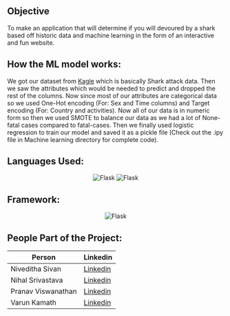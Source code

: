 ## Objective
<p>
To make an application that will determine if you will devoured by a shark based off historic data and machine learning in the form of an interactive and fun website. 
</p>

## How the ML model works:
<p>
 
We got our dataset from  [Kagle](https://www.kaggle.com/felipeesc/shark-attack-dataset) which is basically Shark attack data. Then we saw the attributes which would be needed to predict and  dropped the rest of the columns. Now since most of our attributes are categorical data so we used One-Hot encoding (For: Sex and Time columns) and Target encoding (For: Country and activities). Now all of our data is in numeric form so then we used SMOTE to balance our data as we had a lot of None-fatal cases compared to fatal-cases. Then we finally used logistic regression to train our model and saved it as a pickle file (Check out the .ipy file in Machine learning directory for complete code). 
</p>

##  Languages Used:

<p align="center">
<img src="https://img.shields.io/badge/Python-FFD43B?style=for-the-badge&logo=python&logoColor=darkgreen" alt="Flask">
 <img src="https://img.shields.io/badge/JavaScript-F7DF1E?style=for-the-badge&logo=javascript&logoColor=black" alt="Flask"> 
</p>

## Framework:
<p align="center">
<img src="https://img.shields.io/badge/Flask-000000?style=for-the-badge&logo=flask&logoColor=white" alt="Flask">
</p>


## People Part of the Project:

<div align="center">
  
  
| Person  | Linkedin |
| ------------- | ------------- |
| Niveditha Sivan  | [Linkedin](https://www.linkedin.com/in/niveditha-sivan-909915210/)  |
| Nihal Srivastava  | [Linkedin](https://www.linkedin.com/in/nihal-srivastava-7708a71b7/)  |
| Pranav Viswanathan  | [Linkedin](https://www.linkedin.com/in/pranav-viswanathan-7976711b7/)  |
| Varun Kamath  | [Linkedin](https://www.linkedin.com/in/varun-kamath-b29873198/)  |
  
  
</div>

<br>
